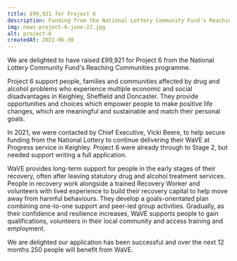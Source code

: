 ```yaml
---
title: £99,921 for Project 6
description: Funding from the National Lottery Community Fund's Reaching Communities programme will support 250 people recovering from drug and alcohol problems.
img: news-project-6-june-22.jpg
alt: project-6
createdAt: 2022-06-30
---
```


We are delighted to have raised £99,921 for Project 6 from the National Lottery Community Fund's Reaching Communities programme.

Project 6 support people, families and communities affected by drug and alcohol problems who experience multiple economic and social disadvantages in Keighley, Sheffield and Doncaster. They provide opportunities and choices which empower people to make positive life changes, which are meaningful and sustainable and match their personal goals.

In 2021, we were contacted by Chief Executive, Vicki Beere, to help secure funding from the National Lottery to continue delivering their WaVE at Progress service in Keighley. Project 6 were already through to Stage 2, but needed support writing a full application. 

WaVE provides long-term support for people in the early stages of their recovery, often after leaving statutory drug and alcohol treatment services. People in recovery work alongside a trained Recovery Worker and volunteers with lived experience to build their recovery capital to help move away from harmful behaviours. They develop a goals-orientated plan combining one-to-one support and peer-led group activities. Gradually, as their confidence and resilience increases, WaVE supports people to gain qualifications, volunteers in their local community and access training and employment.

We are delighted our application has been successful and over the next 12 months 250 people will benefit from WaVE.
